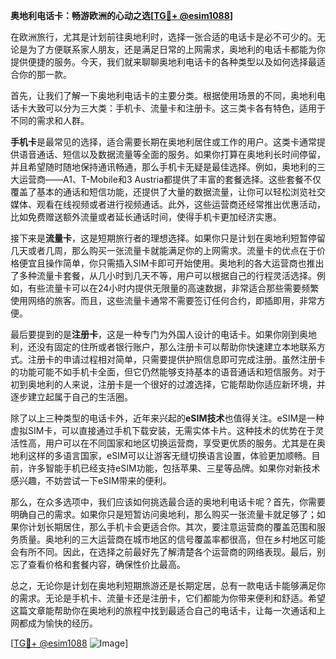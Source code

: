 **奥地利电话卡：畅游欧洲的心动之选[[TG💪+ @esim1088](https://t.me/s/esim1088)]**

在欧洲旅行，尤其是计划前往奥地利时，选择一张合适的电话卡是必不可少的。无论是为了方便联系家人朋友，还是满足日常的上网需求，奥地利的电话卡都能为你提供便捷的服务。今天，我们就来聊聊奥地利电话卡的各种类型以及如何选择最适合你的那一款。

首先，让我们了解一下奥地利电话卡的主要分类。根据使用场景的不同，奥地利电话卡大致可以分为三大类：手机卡、流量卡和注册卡。这三类卡各有特色，适用于不同的需求和人群。

**手机卡**是最常见的选择，适合需要长期在奥地利居住或工作的用户。这类卡通常提供语音通话、短信以及数据流量等全面的服务。如果你打算在奥地利长时间停留，并且希望随时随地保持通讯畅通，那么手机卡无疑是最佳选择。例如，奥地利的三大运营商——A1、T-Mobile和3 Austria都提供了丰富的套餐选择。这些套餐不仅覆盖了基本的通话和短信功能，还提供了大量的数据流量，让你可以轻松浏览社交媒体、观看在线视频或者进行视频通话。此外，这些运营商还经常推出优惠活动，比如免费赠送额外流量或者延长通话时间，使得手机卡更加经济实惠。

接下来是**流量卡**，这是短期旅行者的理想选择。如果你只是计划在奥地利短暂停留几天或者几周，那么购买一张流量卡就能满足你的上网需求。流量卡的优点在于价格便宜且操作简单，你只需插入SIM卡即可开始使用。奥地利的各大运营商也推出了多种流量卡套餐，从几小时到几天不等，用户可以根据自己的行程灵活选择。例如，有些流量卡可以在24小时内提供无限量的高速数据，非常适合那些需要频繁使用网络的旅客。而且，这些流量卡通常不需要签订任何合约，即插即用，非常方便。

最后要提到的是**注册卡**，这是一种专门为外国人设计的电话卡。如果你刚到奥地利，还没有固定的住所或者银行账户，那么注册卡可以帮助你快速建立本地联系方式。注册卡的申请过程相对简单，只需要提供护照信息即可完成注册。虽然注册卡的功能可能不如手机卡全面，但它仍然能够支持基本的语音通话和短信服务。对于初到奥地利的人来说，注册卡是一个很好的过渡选择，它能帮助你适应新环境，并逐步建立起属于自己的生活圈。

除了以上三种类型的电话卡外，近年来兴起的**eSIM技术**也值得关注。eSIM是一种虚拟SIM卡，可以直接通过手机下载安装，无需实体卡片。这种技术的优势在于灵活性高，用户可以在不同国家和地区切换运营商，享受更优质的服务。尤其是在奥地利这样的多语言国家，eSIM可以让游客无缝切换语言设置，体验更加顺畅。目前，许多智能手机已经支持eSIM功能，包括苹果、三星等品牌。如果你对新技术感兴趣，不妨尝试一下eSIM带来的便利。

那么，在众多选项中，我们应该如何挑选最合适的奥地利电话卡呢？首先，你需要明确自己的需求。如果你只是短暂访问奥地利，那么购买一张流量卡就足够了；如果你计划长期居住，那么手机卡会更适合你。其次，要注意运营商的覆盖范围和服务质量。奥地利的三大运营商在城市地区的信号覆盖率都很高，但在乡村地区可能会有所不同。因此，在选择之前最好先了解清楚各个运营商的网络表现。最后，别忘了查看价格和套餐内容，确保性价比最高。

总之，无论你是计划在奥地利短期旅游还是长期定居，总有一款电话卡能够满足你的需求。无论是手机卡、流量卡还是注册卡，它们都能为你带来便利和舒适。希望这篇文章能帮助你在奥地利的旅程中找到最适合自己的电话卡，让每一次通话和上网都成为愉快的经历。

[[TG💪+ @esim1088](https://t.me/s/esim1088) ![Image](https://i.postimg.cc/4NQfJmqS/Snipaste-2025-05-13-00-14-12.png)]